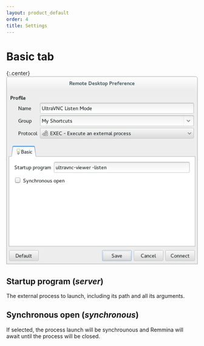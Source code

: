 ```yaml
---
layout: product_default
order: 4
title: Settings
---
```

# Basic tab

{:.center}
![Basic settings](/resources/remmina-plugin-exec/archive/latest/english/general.png)

## **Startup program** (*server*)

The external process to launch, including its path and all its arguments.

## **Synchronous open** (*synchronous*)

If selected, the process launch will be synchrounous and Remmina will await until the process will be closed.